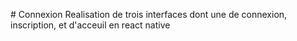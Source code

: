 #   C o n n e x i o n 
 Realisation de trois interfaces dont une de connexion, inscription, et d'acceuil en react native
 
